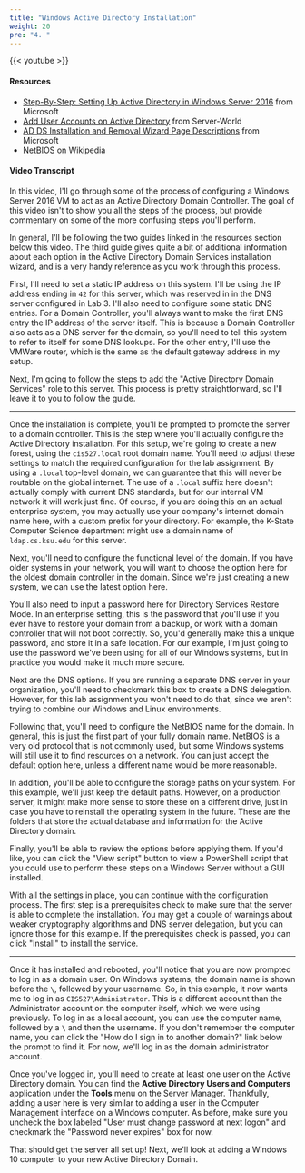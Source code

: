 ```yaml
---
title: "Windows Active Directory Installation"
weight: 20
pre: "4. "
---
```


{{< youtube  >}}

#### Resources

* [Step-By-Step: Setting Up Active Directory in Windows Server 2016](https://blogs.technet.microsoft.com/canitpro/2017/02/22/step-by-step-setting-up-active-directory-in-windows-server-2016/) from Microsoft
* [Add User Accounts on Active Directory](https://www.server-world.info/en/note?os=Windows_Server_2016&p=active_directory&f=3) from Server-World
* [AD DS Installation and Removal Wizard Page Descriptions](https://docs.microsoft.com/en-us/windows-server/identity/ad-ds/deploy/ad-ds-installation-and-removal-wizard-page-descriptions) from Microsoft
* [NetBIOS](https://en.wikipedia.org/wiki/NetBIOS) on Wikipedia

#### Video Transcript

In this video, I'll go through some of the process of configuring a Windows Server 2016 VM to act as an Active Directory Domain Controller. The goal of this video isn't to show you all the steps of the process, but provide commentary on some of the more confusing steps you'll perform.

In general, I'll be following the two guides linked in the resources section below this video. The third guide gives quite a bit of additional information about each option in the Active Directory Domain Services installation wizard, and is a very handy reference as you work through this process.

First, I'll need to set a static IP address on this system. I'll be using the IP address ending in `42` for this server, which was reserved in in the DNS server configured in Lab 3. I'll also need to configure some static DNS entries. For a Domain Controller, you'll always want to make the first DNS entry the IP address of the server itself. This is because a Domain Controller also acts as a DNS server for the domain, so you'll need to tell this system to refer to itself for some DNS lookups. For the other entry, I'll use the VMWare router, which is the same as the default gateway address in my setup.

Next, I'm going to follow the steps to add the "Active Directory Domain Services" role to this server. This process is pretty straightforward, so I'll leave it to you to follow the guide.

---

Once the installation is complete, you'll be prompted to promote the server to a domain controller. This is the step where you'll actually configure the Active Directory installation. For this setup, we're going to create a new forest, using the `cis527.local` root domain name. You'll need to adjust these settings to match the required configuration for the lab assignment. By using a `.local` top-level domain, we can guarantee that this will never be routable on the global internet. The use of a `.local` suffix here doesn't actually comply with current DNS standards, but for our internal VM network it will work just fine. Of course, if you are doing this on an actual enterprise system, you may actually use your company's internet domain name here, with a custom prefix for your directory. For example, the K-State Computer Science department might use a domain name of `ldap.cs.ksu.edu` for this server.

Next, you'll need to configure the functional level of the domain. If you have older systems in your network, you will want to choose the option here for the oldest domain controller in the domain. Since we're just creating a new system, we can use the latest option here.

You'll also need to input a password here for Directory Services Restore Mode. In an enterprise setting, this is the password that you'll use if you ever have to restore your domain from a backup, or work with a domain controller that will not boot correctly. So, you'd generally make this a unique password, and store it in a safe location. For our example, I'm just going to use the password we've been using for all of our Windows systems, but in practice you would make it much more secure.

Next are the DNS options. If you are running a separate DNS server in your organization, you'll need to checkmark this box to create a DNS delegation. However, for this lab assignment you won't need to do that, since we aren't trying to combine our Windows and Linux environments.

Following that, you'll need to configure the NetBIOS name for the domain. In general, this is just the first part of your fully domain name. NetBIOS is a very old protocol that is not commonly used, but some Windows systems will still use it to find resources on a network. You can just accept the default option here, unless a different name would be more reasonable.

In addition, you'll be able to configure the storage paths on your system. For this example, we'll just keep the default paths. However, on a production server, it might make more sense to store these on a different drive, just in case you have to reinstall the operating system in the future. These are the folders that store the actual database and information for the Active Directory domain.

Finally, you'll be able to review the options before applying them. If you'd like, you can click the "View script" button to view a PowerShell script that you could use to perform these steps on a Windows Server without a GUI installed.

With all the settings in place, you can continue with the configuration process. The first step is a prerequisites check to make sure that the server is able to complete the installation. You may get a couple of warnings about weaker cryptography algorithms and DNS server delegation, but you can ignore those for this example. If the prerequisites check is passed, you can click "Install" to install the service.

---

Once it has installed and rebooted, you'll notice that you are now prompted to log in as a domain user. On Windows systems, the domain name is shown before the `\`, followed by your username. So, in this example, it now wants me to log in as `CIS527\Administrator`. This is a different account than the Administrator account on the computer itself, which we were using previously. To log in as a local account, you can use the computer name, followed by a `\` and then the username. If you don't remember the computer name, you can click the "How do I sign in to another domain?" link below the prompt to find it. For now, we'll log in as the domain administrator account.

Once you've logged in, you'll need to create at least one user on the Active Directory domain. You can find the **Active Directory Users and Computers** application under the **Tools** menu on the Server Manager. Thankfully, adding a user here is very similar to adding a user in the Computer Management interface on a Windows computer. As before, make sure you uncheck the box labeled "User must change password at next logon" and checkmark the "Password never expires" box for now.

That should get the server all set up! Next, we'll look at adding a Windows 10 computer to your new Active Directory Domain.

